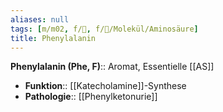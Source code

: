 ```yaml
---
aliases: null
tags: [m/m02, f/🧪, f/🧪/Molekül/Aminosäure]
title: Phenylalanin
---
```

**Phenylalanin (Phe, F)**:: Aromat, Essentielle [[AS]]
- **Funktion**:: [[Katecholamine]]-Synthese
- **Pathologie**:: [[Phenylketonurie]]
